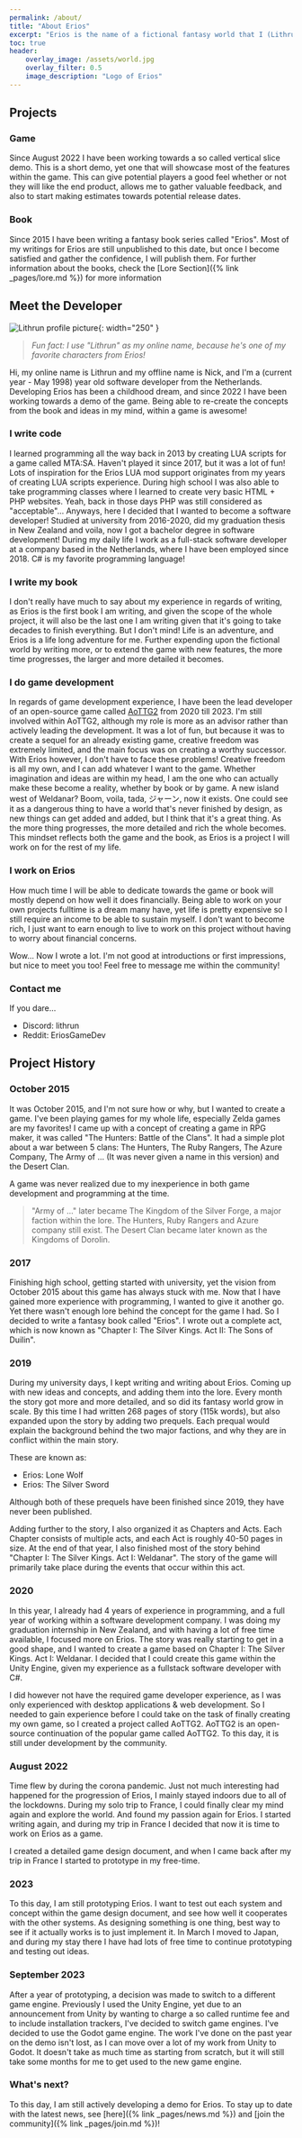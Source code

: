 ```yaml
---
permalink: /about/
title: "About Erios"
excerpt: "Erios is the name of a fictional fantasy world that I (Lithrun) have been writing about ever since 2015. Besides writing a book, since August 2022 I have also been creating a game which takes place within the same universe. Erios is an exciting adventure we can all take together, whether you are interested into the books or game, whether you have been here since the start or just joined, welcome to our adventure!"
toc: true
header:
    overlay_image: /assets/world.jpg
    overlay_filter: 0.5
    image_description: "Logo of Erios"
---
```


## Projects

### Game

Since August 2022 I have been working towards a so called vertical slice demo. This is a short demo, yet one that will showcase most of the features within the game. This can give potential players a good feel whether or not they will like the end product, allows me to gather valuable feedback, and also to start making estimates towards potential release dates.

### Book

Since 2015 I have been writing a fantasy book series called "Erios". Most of my writings for Erios are still unpublished to this date, but once I become satisfied and gather the confidence, I will publish them. For further information about the books, check the [Lore Section]({% link _pages/lore.md %}) for more information

## Meet the Developer

![Lithrun profile picture](/assets/profile_picture.jpg){: width="250" }

> *Fun fact: I use "Lithrun" as my online name, because he's one of my favorite characters from Erios!*

Hi, my online name is Lithrun and my offline name is Nick, and I'm a (current year - May 1998) year old software developer from the Netherlands. Developing Erios has been a childhood dream, and since 2022 I have been working towards a demo of the game. Being able to re-create the concepts from the book and ideas in my mind, within a game is awesome!

### I write code
I learned programming all the way back in 2013 by creating LUA scripts for a game called MTA:SA. Haven't played it since 2017, but it was a lot of fun! Lots of inspiration for the Erios LUA mod support originates from my years of creating LUA scripts experience. During high school I was also able to take programming classes where I learned to create very basic HTML + PHP websites. Yeah, back in those days PHP was still considered as "acceptable"... Anyways, here I decided that I wanted to become a software developer! Studied at university from 2016-2020, did my graduation thesis in New Zealand and voila, now I got a bachelor degree in software development! During my daily life I work as a full-stack software developer at a company based in the Netherlands, where I have been employed since 2018. C# is my favorite programming language!

### I write my book
I don't really have much to say about my experience in regards of writing, as Erios is the first book I am writing, and given the scope of the whole project, it will also be the last one I am writing given that it's going to take decades to finish everything. But I don't mind! Life is an adventure, and Erios is a life long adventure for me. Further expending upon the fictional world by writing more, or to extend the game with new features, the more time progresses, the larger and more detailed it becomes.

### I do game development
In regards of game development experience, I have been the lead developer of an open-source game called [AoTTG2](https://github.com/AoTTG-2) from 2020 till 2023. I'm still involved within AoTTG2, although my role is more as an advisor rather than actively leading the development. It was a lot of fun, but because it was to create a sequel for an already existing game, creative freedom was extremely limited, and the main focus was on creating a worthy successor. With Erios however, I don't have to face these problems! Creative freedom is all my own, and I can add whatever I want to the game. Whether imagination and ideas are within my head, I am the one who can actually make these become a reality, whether by book or by game. A new island west of Weldanar? Boom, voila, tada, ジャーン, now it exists. One could see it as a dangerous thing to have a world that's never finished by design, as new things can get added and added, but I think that it's a great thing. As the more thing progresses, the more detailed and rich the whole becomes. This mindset reflects both the game and the book, as Erios is a project I will work on for the rest of my life.

### I work on Erios
How much time I will be able to dedicate towards the game or book will mostly depend on how well it does financially. Being able to work on your own projects fulltime is a dream many have, yet life is pretty expensive so I still require an income to be able to sustain myself. I don't want to become rich, I just want to earn enough to live to work on this project without having to worry about financial concerns.

Wow... Now I wrote a lot. I'm not good at introductions or first impressions, but nice to meet you too! Feel free to message me within the community!

### Contact me
If you dare...

- Discord: lithrun
- Reddit: EriosGameDev

## Project History

### October 2015
It was October 2015, and I'm not sure how or why, but I wanted to create a game. I've been playing games for my whole life, especially Zelda games are my favorites! I came up with a concept of creating a game in RPG maker, it was called "The Hunters: Battle of the Clans". It had a simple plot about a war between 5 clans: The Hunters, The Ruby Rangers, The Azure Company, The Army of ... (It was never given a name in this version) and the Desert Clan.

A game was never realized due to my inexperience in both game development and programming at the time.

> "Army of ..." later became The Kingdom of the Silver Forge, a major faction within the lore. The Hunters, Ruby Rangers and Azure company still exist. The Desert Clan became later known as the Kingdoms of Dorolin.

### 2017
Finishing high school, getting started with university, yet the vision from October 2015 about this game has always stuck with me. Now that I have gained more experience with programming, I wanted to give it another go. Yet there wasn't enough lore behind the concept for the game I had. So I decided to write a fantasy book called "Erios". I wrote out a complete act, which is now known as "Chapter I: The Silver Kings. Act II: The Sons of Duilin".

### 2019
During my university days, I kept writing and writing about Erios. Coming up with new ideas and concepts, and adding them into the lore. Every month the story got more and more detailed, and so did its fantasy world grow in scale. By this time I had written 268 pages of story (115k words), but also expanded upon the story by adding two prequels. Each prequal would explain the background behind the two major factions, and why they are in conflict within the main story.

These are known as:
- Erios: Lone Wolf
- Erios: The Silver Sword

Although both of these prequels have been finished since 2019, they have never been published.

Adding further to the story, I also organized it as Chapters and Acts. Each Chapter consists of multiple acts, and each Act is roughly 40-50 pages in size. At the end of that year, I also finished most of the story behind "Chapter I: The Silver Kings. Act I: Weldanar". The story of the game will primarily take place during the events that occur within this act.

### 2020
In this year, I already had 4 years of experience in programming, and a full year of working within a software development company. I was doing my graduation internship in New Zealand, and with having a lot of free time available, I focused more on Erios. The story was really starting to get in a good shape, and I wanted to create a game based on Chapter I: The Silver Kings. Act I: Weldanar. I decided that I could create this game within the Unity Engine, given my experience as a fullstack software developer with C#.

I did however not have the required game developer experience, as I was only experienced with desktop applications & web development. So I needed to gain experience before I could take on the task of finally creating my own game, so I created a project called AoTTG2. AoTTG2 is an open-source continuation of the popular game called AoTTG2. To this day, it is still under development by the community.

### August 2022
Time flew by during the corona pandemic. Just not much interesting had happened for the progression of Erios, I mainly stayed indoors due to all of the lockdowns. During my solo trip to France, I could finally clear my mind again and explore the world. And found my passion again for Erios. I started writing again, and during my trip in France I decided that now it is time to work on Erios as a game.

I created a detailed game design document, and when I came back after my trip in France I started to prototype in my free-time.

### 2023
To this day, I am still prototyping Erios. I want to test out each system and concept within the game design document, and see how well it cooperates with the other systems. As designing something is one thing, best way to see if it actually works is to just implement it. In March I moved to Japan, and during my stay there I have had lots of free time to continue prototyping and testing out ideas.

### September 2023
After a year of prototyping, a decision was made to switch to a different game engine. Previously I used the Unity Engine, yet due to an announcement from Unity by wanting to charge a so called runtime fee and to include installation trackers, I've decided to switch game engines. I've decided to use the Godot game engine. The work I've done on the past year on the demo isn't lost, as I can move over a lot of my work from Unity to Godot. It doesn't take as much time as starting from scratch, but it will still take some months for me to get used to the new game engine.

### What's next?
To this day, I am still actively developing a demo for Erios. To stay up to date with the latest news, see [here]({% link _pages/news.md %}) and [join the community]({% link _pages/join.md %})!
